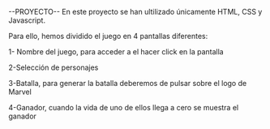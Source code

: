 
--PROYECTO--
En este proyecto se han ultilizado únicamente HTML, CSS y Javascript.

Para ello, hemos dividido el juego en 4 pantallas diferentes:

1- Nombre del juego, para acceder a el hacer click en la pantalla

2-Selección de personajes

3-Batalla, para generar la batalla deberemos de pulsar sobre el logo de Marvel

4-Ganador, cuando la vida de uno de ellos llega a cero se muestra el ganador